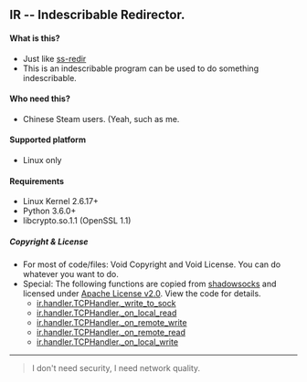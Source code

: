 ## IR -- Indescribable Redirector.

#### What is this?

+ Just like [ss-redir](https://github.com/shadowsocks/shadowsocks-libev#advanced-usage)
+ This is an indescribable program can be used to do something indescribable.

#### Who need this?

+ Chinese Steam users. (Yeah, such as me.

#### Supported platform

+ Linux only

#### Requirements

+ Linux Kernel 2.6.17+
+ Python 3.6.0+
+ libcrypto.so.1.1 (OpenSSL 1.1)

##### Copyright & License

+ For most of code/files: Void Copyright and Void License. You can do whatever you want to do.
+ Special: The following functions are copied from [shadowsocks](https://github.com/shadowsocks/shadowsocks/blob/master/shadowsocks/tcprelay.py#L110) and licensed under [Apache License v2.0](https://www.apache.org/licenses/LICENSE-2.0). View the code for details.
  * [ir.handler.TCPHandler.\_write\_to\_sock](https://github.com/Mr-indescribable/ir/blob/master/ir/handler.py#L121)
  * [ir.handler.TCPHandler.\_on\_local\_read](https://github.com/Mr-indescribable/ir/blob/master/ir/handler.py#L154)
  * [ir.handler.TCPHandler.\_on\_remote\_write](https://github.com/Mr-indescribable/ir/blob/master/ir/handler.py#L196)
  * [ir.handler.TCPHandler.\_on\_remote\_read](https://github.com/Mr-indescribable/ir/blob/master/ir/handler.py#L215)
  * [ir.handler.TCPHandler.\_on\_local\_write](https://github.com/Mr-indescribable/ir/blob/master/ir/handler.py#L251)

----------------------------

> I don't need security, I need network quality.
